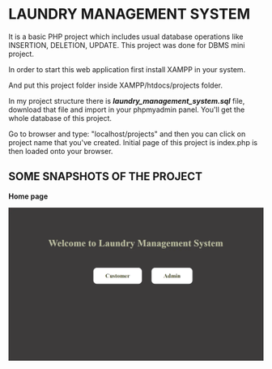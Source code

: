 # LAUNDRY MANAGEMENT SYSTEM


It is a basic PHP project which includes usual database operations like INSERTION, DELETION, UPDATE. This project was done for DBMS mini project.

In order to start this web application first install XAMPP in your system.

And put this project folder inside XAMPP/htdocs/projects folder.

In my project structure there is **_laundry_management_system.sql_** file, download that file and import in your phpmyadmin panel. You'll get the whole database of this project.

Go to browser and type: "localhost/projects" and then you can click on project name that you've created. Initial page of this project is index.php is then loaded onto your browser.  


## SOME SNAPSHOTS OF THE PROJECT

**Home page**

![Home page](images/HomePage.webp)
